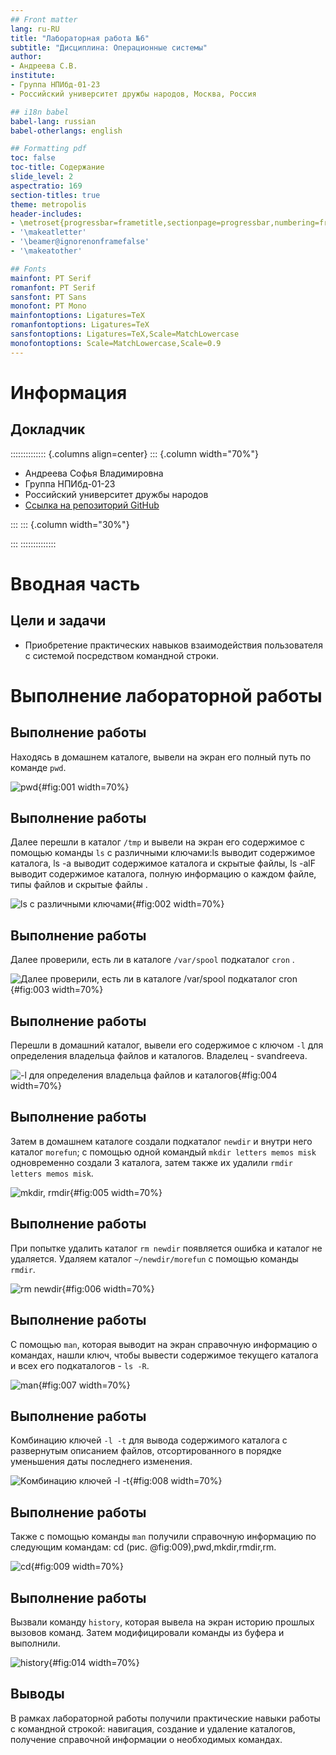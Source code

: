 ```yaml
---
## Front matter
lang: ru-RU
title: "Лабораторная работа №6"
subtitle: "Дисциплина: Операционные системы"
author:
- Андреева С.В.
institute:
- Группа НПИбд-01-23
- Российский университет дружбы народов, Москва, Россия

## i18n babel
babel-lang: russian
babel-otherlangs: english

## Formatting pdf
toc: false
toc-title: Содержание
slide_level: 2
aspectratio: 169
section-titles: true
theme: metropolis
header-includes:
- \metroset{progressbar=frametitle,sectionpage=progressbar,numbering=fraction}
- '\makeatletter'
- '\beamer@ignorenonframefalse'
- '\makeatother'

## Fonts
mainfont: PT Serif
romanfont: PT Serif
sansfont: PT Sans
monofont: PT Mono
mainfontoptions: Ligatures=TeX
romanfontoptions: Ligatures=TeX
sansfontoptions: Ligatures=TeX,Scale=MatchLowercase
monofontoptions: Scale=MatchLowercase,Scale=0.9
---
```


# Информация

## Докладчик

:::::::::::::: {.columns align=center}
::: {.column width="70%"}

* Андреева Софья Владимировна
* Группа НПИбд-01-23
* Российский университет дружбы народов
* [Ссылка на репозиторий GitHub](https://github.com/svandreeva/study_2023-2024_os-intro.git)

:::
::: {.column width="30%"}

:::
::::::::::::::

# Вводная часть

## Цели и задачи

- Приобретение практических навыков взаимодействия пользователя с системой посредством командной строки.

# Выполнение лабораторной работы

## Выполнение работы

Находясь в домашнем каталоге, вывели на экран его полный путь по команде `pwd`.

![pwd](image/1.jpg){#fig:001 width=70%}

## Выполнение работы

Далее перешли в каталог `/tmp` и вывели на экран его содержимое с помощью команды `ls` с различными ключами:ls выводит содержимое каталога, ls -a выводит содержимое каталога и скрытые файлы, ls -alF выводит содержимое каталога, полную информацию о каждом файле, типы файлов и скрытые файлы .

![ls с различными ключами](image/2.jpg){#fig:002 width=70%}

## Выполнение работы

Далее проверили, есть ли в каталоге `/var/spool` подкаталог `cron` .

![Далее проверили, есть ли в каталоге /var/spool подкаталог cron](image/3.jpg){#fig:003 width=70%}

## Выполнение работы

Перешли в домашний каталог, вывели его содержимое с ключом `-l` для определения владельца файлов и каталогов. Владелец - svandreeva.

![ `-l` для определения владельца файлов и каталогов](image/4.jpg){#fig:004 width=70%}

## Выполнение работы

Затем в домашнем каталоге создали подкаталог `newdir` и внутри него каталог `morefun`; с помощью одной командый `mkdir letters memos misk` одновременно создали 3 каталога, затем также их удалили `rmdir letters memos misk`.

![mkdir, rmdir](image/5.jpg){#fig:005 width=70%}

## Выполнение работы

При попытке удалить каталог `rm newdir` появляется ошибка и каталог не удаляется. Удаляем каталог `~/newdir/morefun` с помощью команды `rmdir`.

![rm newdir](image/6.jpg){#fig:006 width=70%}

## Выполнение работы

С помощью `man`, которая выводит на экран справочную информацию о командах, нашли ключ, чтобы вывести содержимое текущего каталога и всех его подкаталогов - `ls -R`.

![man](image/7.jpg){#fig:007 width=70%}

## Выполнение работы

Kомбинацию ключей `-l -t` для вывода содержимого каталога c развернутым описанием файлов, отсортированного в порядке уменьшения даты последнего изменения.

![Kомбинацию ключей `-l -t` ](image/8.jpg){#fig:008 width=70%}

## Выполнение работы

Также с помощью команды `man` получили справочную информацию по следующим командам: cd (рис. @fig:009),pwd,mkdir,rmdir,rm.

![`cd`](image/9.jpg){#fig:009 width=70%}

## Выполнение работы

Вызвали команду `history`, которая вывела на экран историю прошлых вызовов команд. Затем модифицировали команды из буфера и выполнили.

![history](image/14.jpg){#fig:014 width=70%}

## Выводы

В рамках лабораторной работы получили практические навыки работы с командной строкой: навигация, создание и удаление каталогов, получение справочной информации о необходимых командах.



